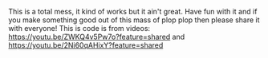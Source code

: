 This is a total mess, it kind of works but it ain't great. Have fun with it and if you make something good out of this mass of plop plop then please share it with everyone!
This is code is from videos: https://youtu.be/ZWKQ4v5Pw7o?feature=shared and https://youtu.be/2Ni60qAHixY?feature=shared
